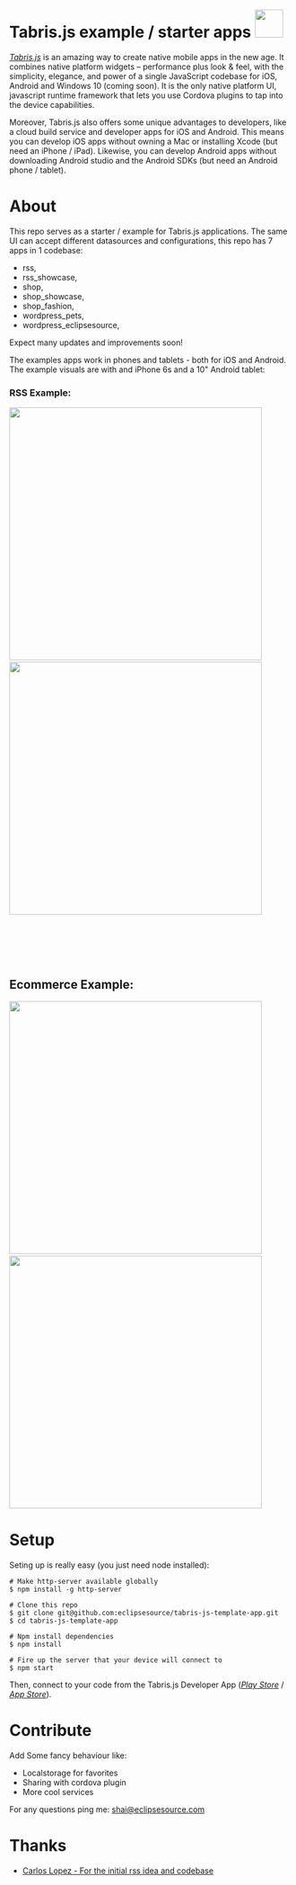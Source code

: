 # Tabris.js example / starter apps <img src="https://cloud.githubusercontent.com/assets/3126207/13706805/53a625ee-e7af-11e5-8784-cfe48c6e0970.png" width="50"/>

 
[*Tabris.js*](https://tabrisjs.com) is an amazing way to create native mobile apps in the new age. It combines native platform widgets – performance plus look & feel, with the simplicity, elegance, and power of a single JavaScript codebase for iOS, Android and Windows 10 (coming soon). It is the only native platform UI, javascript runtime framework that lets you use Cordova plugins to tap into the device capabilities.

Moreover, Tabris.js also offers some unique advantages to developers, like a cloud build service and developer apps for iOS and Android. This means you can develop iOS apps without owning a Mac or installing Xcode (but need an iPhone / iPad). Likewise, you can develop Android apps without downloading Android studio and the Android SDKs (but need an Android phone / tablet).

# About

This repo serves as a starter / example for Tabris.js applications. 
The same UI can accept different datasources and configurations, this repo has 7 apps in 1 codebase:

*  rss,
*  rss_showcase,
*  shop,
*  shop_showcase,
*  shop_fashion,
*  wordpress_pets,
*  wordpress_eclipsesource,

Expect many updates and improvements soon!

The examples apps work in phones and tablets - both for iOS and Android. The example visuals are with and iPhone 6s and a 10" Android tablet:

<p>
  <h3>RSS Example:</h3>
  <img src="https://cloud.githubusercontent.com/assets/3126207/13744360/f4933fae-e9ef-11e5-8ba4-08ce0a3295da.gif" height="450"/>  &nbsp;&nbsp;&nbsp;&nbsp;&nbsp;  <img src="https://cloud.githubusercontent.com/assets/3126207/13744727/57867340-e9f2-11e5-95f7-fc8075509e6e.gif" height="450"/>
  
  
  <br/><br/><br/><br/>
  
  <h2>Ecommerce Example:</h3>
  <img src="https://cloud.githubusercontent.com/assets/3126207/13705259/b9d0849c-e7a8-11e5-9d35-bd7743fd02fc.gif" height="450"/>  &nbsp;&nbsp;&nbsp;&nbsp;&nbsp;  <img src="https://cloud.githubusercontent.com/assets/3126207/13710436/29f065a8-e7c2-11e5-9ece-f57242378ebe.gif" height="450"/>
  
  
</p>

# Setup
Seting up is really easy (you just need node installed):

```shell
# Make http-server available globally 
$ npm install -g http-server

# Clone this repo
$ git clone git@github.com:eclipsesource/tabris-js-template-app.git
$ cd tabris-js-template-app

# Npm install dependencies 
$ npm install

# Fire up the server that your device will connect to
$ npm start
```

Then, connect to your code from the Tabris.js Developer App ([*Play Store*](https://play.google.com/store/apps/details?id=com.eclipsesource.tabris.js) / [*App Store*](https://itunes.apple.com/us/app/tabris.js/id939600018?ls=1&mt=8)).


# Contribute
Add Some fancy behaviour like:
* Localstorage for favorites
* Sharing with cordova plugin
* More cool services

For any questions ping me: shai@eclipsesource.com

# Thanks

- [Carlos Lopez - For the initial rss idea and codebase](https://github.com/carloslopez1990/tabrisjs-rss-reader-example)
